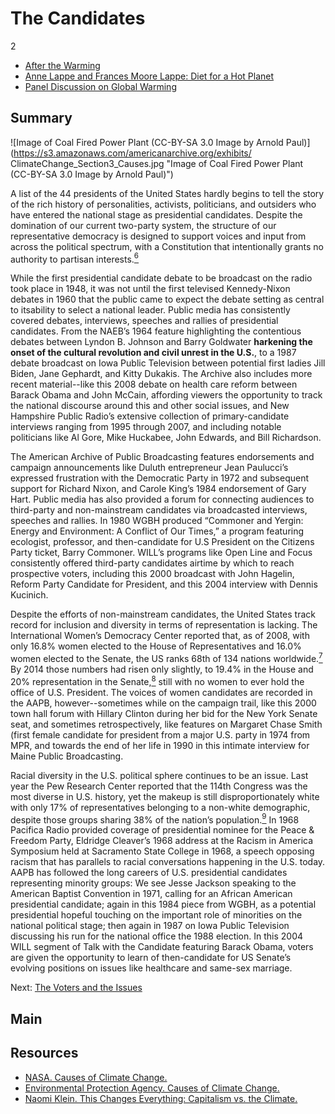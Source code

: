 # The Candidates

2

-	[After the Warming](/catalog/cpb-aacip_394-65h9wd4r)
-	[Anne Lappe and Frances Moore Lappe: Diet for a Hot Planet](/catalog/cpb-aacip_15-930ns0m03c)
-	[Panel Discussion on Global Warming](/catalog/cpb-aacip_394-773txj1w)

## Summary

![Image of Coal Fired Power Plant (CC-BY-SA 3.0 Image by Arnold Paul)](https://s3.amazonaws.com/americanarchive.org/exhibits/
ClimateChange_Section3_Causes.jpg "Image of Coal Fired Power Plant (CC-BY-SA 3.0 Image by Arnold Paul)")

A list of the 44 presidents of the United States hardly begins to tell the story of the rich history of personalities, activists, politicians, and outsiders who have entered the national stage as presidential candidates. Despite the domination of our current two-party system, the structure of our representative democracy is designed to support voices and input from across the political spectrum, with a Constitution that intentionally grants no authority to partisan interests.[<sup>6</sup>](/exhibits/presidential-elections/notes#6)  

While the first presidential candidate debate to be broadcast on the radio took place in 1948, it was not until the first televised Kennedy-Nixon debates in 1960 that the public came to expect the debate setting as central to itsability to select a national leader. Public media has consistently covered debates, interviews, speeches and rallies of presidential candidates. From the NAEB’s 1964 feature highlighting the contentious debates between Lyndon B. Johnson and Barry Goldwater **harkening the onset of the cultural revolution and civil unrest in the U.S.**, to a 1987 debate broadcast on Iowa Public Television between potential first ladies Jill Biden, Jane Gephardt, and Kitty Dukakis. The Archive also includes more recent material--like this 2008 debate on health care reform between Barack Obama and John McCain, affording viewers the opportunity to track the national discourse around this and other social issues, and New Hampshire Public Radio’s extensive collection of primary-candidate interviews ranging from 1995 through 2007, and including notable politicians like Al Gore, Mike Huckabee, John Edwards, and Bill Richardson. 

The American Archive of Public Broadcasting features endorsements and campaign announcements like Duluth entrepreneur Jean Paulucci’s expressed frustration with the Democratic Party in 1972 and subsequent support for Richard Nixon, and Carole King’s 1984 endorsement of Gary Hart. Public media has also provided a forum for connecting audiences to third-party and non-mainstream candidates via broadcasted interviews, speeches and rallies. In 1980 WGBH produced “Commoner and Yergin: Energy and Environment: A Conflict of Our Times,” a program featuring ecologist, professor, and then-candidate for U.S President on the Citizens Party ticket, Barry Commoner. WILL’s programs like Open Line and Focus consistently offered third-party candidates airtime by which to reach prospective voters, including this 2000 broadcast with John Hagelin, Reform Party Candidate for President, and this 2004 interview with Dennis Kucinich. 

Despite the efforts of non-mainstream candidates, the United States track record for inclusion and diversity in terms of representation is lacking. The International Women’s Democracy Center reported that, as of 2008, with only 16.8% women elected to the House of Representatives and 16.0% women elected to the Senate, the US ranks 68th of 134 nations worldwide.[<sup>7</sup>](/exhibits/presidential-elections/notes#7) By 2014 those numbers had risen only slightly, to 19.4% in the House and 20% representation in the Senate,[<sup>8</sup>](/exhibits/presidential-elections/notes#8) still with no women to ever hold the office of U.S. President. The voices of women candidates are recorded in the AAPB, however--sometimes while on the campaign trail, like this 2000 town hall forum with Hillary Clinton during her bid for the New York Senate seat, and sometimes retrospectively, like features on Margaret Chase Smith (first female candidate for president from a major U.S. party in 1974 from MPR, and towards the end of her life in 1990 in this intimate interview for Maine Public Broadcasting. 

Racial diversity in the U.S. political sphere continues to be an issue. Last year the Pew Research Center reported that the 114th Congress was the most diverse in U.S. history, yet the makeup is still disproportionately white with only 17% of representatives belonging to a non-white demographic, despite those groups sharing 38% of the nation’s population.[<sup>9</sup>](/exhibits/presidential-elections/notes#9) In 1968 Pacifica Radio provided coverage of presidential nominee for the Peace & Freedom Party, Eldridge Cleaver’s 1968 address at the Racism in America Symposium held at Sacramento State College in 1968, a speech opposing racism that has parallels to racial conversations happening in the U.S. today. AAPB has followed the long careers of U.S. presidential candidates representing minority groups: We see Jesse Jackson speaking to the American Baptist Convention in 1971, calling for an African American presidential candidate; again in this 1984 piece from WGBH, as a potential presidential hopeful touching on the important role of minorities on the national political stage; then again in 1987 on Iowa Public Television discussing his run for the national office the 1988 election. In this 2004 WILL segment of Talk with the Candidate featuring Barack Obama, voters are given the opportunity to learn of then-candidate for US Senate’s evolving positions on issues like healthcare and same-sex marriage. 


Next: [The Voters and the Issues](voters-issues)

## Main

## Resources

- [NASA. Causes of Climate Change.](http://climate.nasa.gov/causes/)
- [Environmental Protection Agency. Causes of Climate Change.](http://www.epa.gov/climatechange/science/causes.html)
- [Naomi Klein. This Changes Everything: Capitalism vs. the Climate.](http://thischangeseverything.org/)



